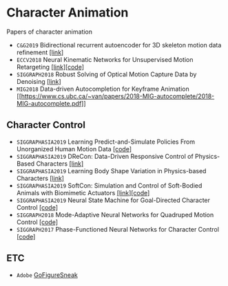 # Character Animation
Papers of character animation

* `C&G2019` Bidirectional recurrent autoencoder for 3D skeleton motion data refinement [[link]]()
* `ECCV2018` Neural Kinematic Networks for Unsupervised Motion Retargeting [[link]](https://sites.google.com/umich.edu/nik)[[code]](https://github.com/rubenvillegas/cvpr2018nkn)
* `SIGGRAPH2018` Robust Solving of Optical Motion Capture Data by Denoising [[link]](http://montreal.ubisoft.com/en/robust-solving-of-optical-motion-capture-data-by-denoising/)
* `MIG2018` Data-driven Autocompletion for Keyframe Animation [[https://www.cs.ubc.ca/~van/papers/2018-MIG-autocomplete/2018-MIG-autocomplete.pdf]]

## Character Control
* `SIGGRAPHASIA2019` Learning Predict-and-Simulate Policies From Unorganized Human Motion Data [[code]](http://mrl.snu.ac.kr/publications/ProjectICC/ICC.html)
* `SIGGRAPHASIA2019` DReCon: Data-Driven Responsive Control of Physics-Based Characters [[link]](https://montreal.ubisoft.com/en/drecon-data-driven-responsive-control-of-physics-based-characters/)
* `SIGGRAPHASIA2019` Learning Body Shape Variation in Physics-based Characters [[link]](http://mrl.snu.ac.kr/publications/ProjectMorphCon/MorphCon.html)
* `SIGGRAPHASIA2019` SoftCon: Simulation and Control of Soft-Bodied Animals with Biomimetic Actuators [[link]](http://mrl.snu.ac.kr/publications/ProjectSoftCon/SoftCon.html)[[code]](https://github.com/seiing/SoftCon)
* `SIGGRAPHASIA2019` Neural State Machine for Goal-Directed Character Control [[code]](https://github.com/sebastianstarke/AI4Animation)
* `SIGGRAPH2018` Mode-Adaptive Neural Networks for Quadruped Motion Control [[code]](https://github.com/sebastianstarke/AI4Animation)
* `SIGGRAPH2017` Phase-Functioned Neural Networks for Character Control [[code]](https://github.com/sebastianstarke/AI4Animation)

## ETC
* `Adobe` [GoFigureSneak](https://youtu.be/xEdZOifROmk)


